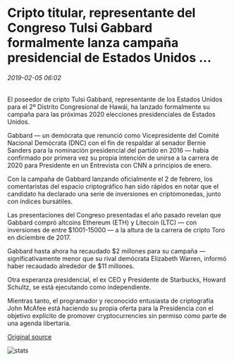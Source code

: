 # Cripto titular, representante del Congreso Tulsi Gabbard formalmente lanza campaña presidencial de Estados Unidos ...

###### 2019-02-05 06:02

El poseedor de cripto Tulsi Gabbard, representante de los Estados Unidos para el 2º Distrito Congresional de Hawái, ha lanzado formalmente su campaña para las próximas 2020 elecciones presidenciales de Estados Unidos.

Gabbard — un demócrata que renunció como Vicepresidente del Comité Nacional Demócrata (DNC) con el fin de respaldar al senador Bernie Sanders para la nominación presidencial del partido en 2016 — había confirmado por primera vez su propia intención de unirse a la carrera de 2020 para Presidente en un Entrevista con CNN a principios de enero.

Con la campaña de Gabbard lanzando oficialmente el 2 de febrero, los comentaristas del espacio criptográfico han sido rápidos en notar que el candidato ha declarado una serie de inversiones en criptomonedas, junto con índices bursátiles.

Las presentaciones del Congreso presentadas el año pasado revelan que Gabbard compró altcoins Ethereum (ETH) y Litecoin (LTC) — con inversiones de entre $1001-15000 — a la altura de la carrera de cripto Toro en diciembre de 2017.

Gabbard hasta ahora ha recaudado $2 millones para su campaña — significativamente menor que su rival demócrata Elizabeth Warren, informó haber recaudado alrededor de $11 millones.

Otra esperanza presidencial, el ex CEO y Presidente de Starbucks, Howard Schultz, se está ejecutando como independiente.

Mientras tanto, el programador y reconocido entusiasta de criptografía John McAfee está haciendo su propia oferta para la Presidencia con el objetivo explícito de promover cryptocurrencies sin permiso como parte de una agenda libertaria.

[Original source](https://cointelegraph.com/news/crypto-holder-congressional-rep-tulsi-gabbard-formally-launches-us-presidential-campaign)

![stats](https://c.statcounter.com/11760860/0/a89fa40b/1/ "stats")